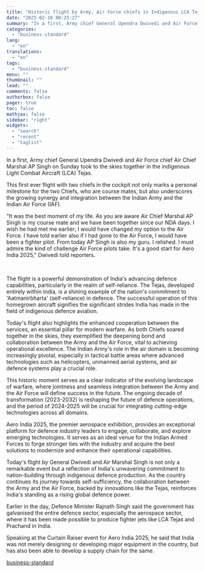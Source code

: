 ```yaml
---
title: "Historic flight by Army, Air Force chiefs in Indigenous LCA Tejas jet"
date: "2025-02-10 00:25:27"
summary: "In a first, Army chief General Upendra Dwivedi and Air Force chief Air Chief Marshal AP Singh on Sunday took to the skies together in the indigenous Light Combat Aircraft (LCA) Tejas. This first ever flight with two chiefs in the cockpit not only marks a personal milestone for the..."
categories:
  - "business-standard"
lang:
  - "en"
translations:
  - "en"
tags:
  - "business-standard"
menu: ""
thumbnail: ""
lead: ""
comments: false
authorbox: false
pager: true
toc: false
mathjax: false
sidebar: "right"
widgets:
  - "search"
  - "recent"
  - "taglist"
---
```


In a first, Army chief General Upendra Dwivedi and Air Force chief Air Chief Marshal AP Singh on Sunday took to the skies together in the indigenous Light Combat Aircraft (LCA) Tejas.

This first ever flight with two chiefs in the cockpit not only marks a personal milestone for the two Chiefs, who are course mates, but also underscores the growing synergy and integration between the Indian Army and the Indian Air Force (IAF).

"It was the best moment of my life. As you are aware Air Chief Marshal AP Singh is my course mate and we have been together since our NDA days. I wish he had met me earlier; I would have changed my option to the Air Force. I have told earlier also if I had gone to the Air Force, I would have been a fighter pilot. From today AP Singh is also my guru. I relished. I must admire the kind of challenge Air Force pilots take. It's a good start for Aero India 2025," Dwivedi told reporters.

 

The flight is a powerful demonstration of India's advancing defence capabilities, particularly in the realm of self-reliance. The Tejas, developed entirely within India, is a shining example of the nation's commitment to 'Aatmanirbharta' (self-reliance) in defence. The successful operation of this homegrown aircraft signifies the significant strides India has made in the field of indigenous defence aviation.

Today's flight also highlights the enhanced cooperation between the services, an essential pillar for modern warfare. As both Chiefs soared together in the skies, they exemplified the deepening bond and collaboration between the Army and the Air Force, vital to achieving operational excellence. The Indian Army's role in the air domain is becoming increasingly pivotal, especially in tactical battle areas where advanced technologies such as helicopters, unmanned aerial systems, and air defence systems play a crucial role.

This historic moment serves as a clear indicator of the evolving landscape of warfare, where jointness and seamless integration between the Army and the Air Force will define success in the future. The ongoing decade of transformation (2023-2032) is reshaping the future of defence operations, and the period of 2024-2025 will be crucial for integrating cutting-edge technologies across all domains.

Aero India 2025, the premier aerospace exhibition, provides an exceptional platform for defence industry leaders to engage, collaborate, and explore emerging technologies. It serves as an ideal venue for the Indian Armed Forces to forge stronger ties with the industry and acquire the best solutions to modernize and enhance their operational capabilities.

Today's flight by General Dwivedi and Air Marshal Singh is not only a remarkable event but a reflection of India's unwavering commitment to nation-building through indigenous defence production. As the country continues its journey towards self-sufficiency, the collaboration between the Army and the Air Force, backed by innovations like the Tejas, reinforces India's standing as a rising global defence power.

Earlier in the day, Defence Minister Rajnath Singh said the government has galvanised the entire defence sector, especially the aerospace sector, where it has been made possible to produce fighter jets like LCA Tejas and Prachand in India.

Speaking at the Curtain Raiser event for Aero India 2025, he said that India was not merely designing or developing major equipment in the country, but has also been able to develop a supply chain for the same.

[business-standard](https://www.business-standard.com/external-affairs-defence-security/news/historic-flight-by-army-air-force-chiefs-in-indigenous-lca-tejas-jet-125020900609_1.html)
